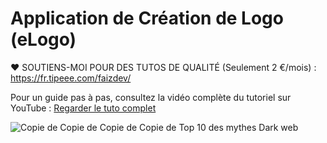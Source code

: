 
# Application de Création de Logo (eLogo)

❤️ SOUTIENS-MOI POUR DES TUTOS DE QUALITÉ (Seulement 2 €/mois) :  https://fr.tipeee.com/faizdev/

Pour un guide pas à pas, consultez la vidéo complète du tutoriel sur YouTube :
[Regarder le tuto complet](https://youtu.be/gPUjCKo_D64)

![Copie de Copie de Copie de Copie de Top 10 des mythes Dark web](https://github.com/user-attachments/assets/52c44944-9784-4a6f-8dcb-fce75ffb864b)
